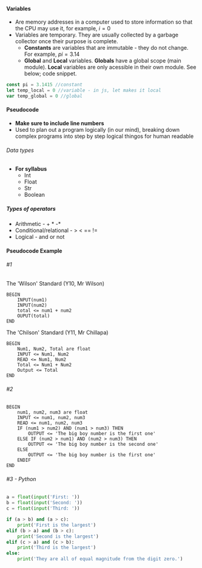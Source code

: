 #### Variables
- Are memory addresses in a computer used to store information so that the CPU may use it, for example, $i=0$
- Variables are temporary. They are usually collected by a garbage collector once their purpose is complete.
	- **Constants** are variables that are immutable - they do not change. For example, $pi=3.14$
	- **Global** and **Local** variables. **Globals** have a global scope (main module). **Local** variables are only acessible in their own module.
See below; code snippet.

``` javascript
const pi = 3.1415 //constant
let temp_local = 0 //variable - in js, let makes it local
var temp_global = 0 //global
```

#### Pseudocode
- **Make sure to include line numbers**
- Used to plan out a program logically (in our mind), breaking down complex programs into step by step logical thingos for human readable
###### Data types
- **For syllabus**
	- Int
	- Float
	- Str
	- Boolean

##### Types of operators
- Arithmetic - + * -*
- Conditional/relational - > < == !=
- Logical -  and or not

#### Pseudocode Example
###### #1
The 'Wilson' Standard (Y10, Mr Wilson)
```pseudocode
BEGIN
	INPUT(num1)
	INPUT(num2)
	total <= num1 + num2
	OUPUT(total)
END
```
The 'Chilson' Standard (Y11, Mr Chillapa)
```pseudocode
BEGIN
	Num1, Num2, Total are float
	INPUT <= Num1, Num2
	READ <= Num1, Num2
	Total <= Num1 + Num2
	Output <= Total
END
```
###### #2
```pseudocode
BEGIN
	num1, num2, num3 are float
	INPUT <= num1, num2, num3
	READ <= num1, num2, num3
	IF (num1 > num2) AND (num1 > num3) THEN
		OUTPUT <= 'The big boy number is the first one'
	ELSE IF (num2 > num1) AND (num2 > num3) THEN
		OUTPUT <= 'The big boy number is the second one'
	ELSE
		OUTPUT <= 'The big boy number is the first one'
	ENDIF
END
```
###### #3 - Python
```python
a = float(input('First: '))
b = float(input('Second: '))
c = float(input('Third: '))

if (a > b) and (a > c):
    print('First is the largest')
elif (b > a) and (b > c):
    print('Second is the largest')
elif (c > a) and (c > b):
    print('Third is the largest')
else:
	print('They are all of equal magnitude from the digit zero.')
```

